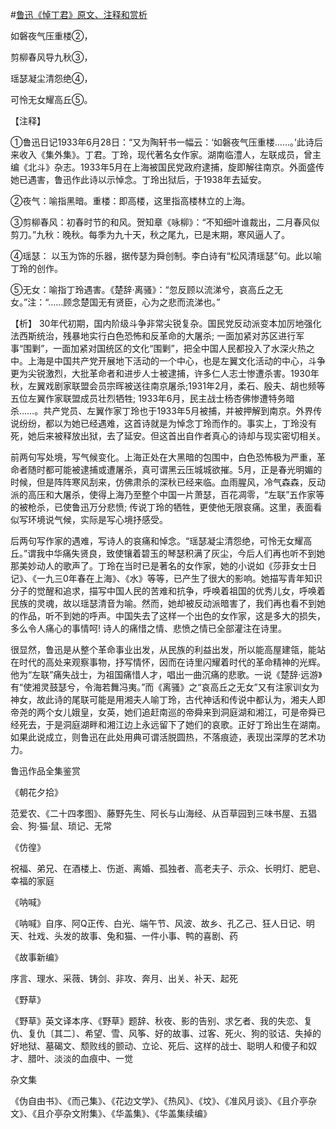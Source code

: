 #[鲁迅《悼丁君》原文、注释和赏析](https://www.vrrw.net/wx/9373.html)

如磐夜气压重楼②，

剪柳春风导九秋③，

瑶瑟凝尘清怨绝④，

可怜无女耀高丘⑤。

【注释】

①鲁迅日记1933年6月28日：“又为陶轩书一幅云：‘如磐夜气压重楼……。’此诗后来收入《集外集》。丁君。丁玲，现代著名女作家。湖南临澧人，左联成员，曾主编《北斗》杂志。1933年5月在上海被国民党政府逮捕，旋即解往南京。外面盛传她已遇害，鲁迅作此诗以示悼念。丁玲出狱后，于1938年去延安。

②夜气：喻指黑暗。重楼：即高楼，这里指高楼林立的上海。

③剪柳春风：初春时节的和风。贺知章《咏柳》：“不知细叶谁裁出，二月春风似剪刀。”九秋：晚秋。每季为九十天，秋之尾九，已是末期，寒风逼人了。

④瑶瑟： 以玉为饰的乐器，据传瑟为舜创制。李白诗有“松风清瑶瑟”句。此以喻丁玲的创作。

⑤无女：喻指丁玲遇害。《楚辞·离骚》：“忽反顾以流涕兮，哀高丘之无女。”注：“……顾念楚国无有贤臣，心为之悲而流涕也。”



【析】 30年代初期，国内阶级斗争非常尖锐复杂。国民党反动派变本加厉地强化法西斯统治，残暴地实行白色恐怖和反革命的大屠杀; 一面加紧对苏区进行军事“围剿”，一面加紧对国统区的文化“围剿”，把全中国人民都投入了水深火热之中。上海是中国共产党开展地下活动的一个中心，也是左翼文化活动的中心，斗争更为尖锐激烈，大批革命者和进步人士被逮捕，许多仁人志士惨遭杀害。1930年秋，左翼戏剧家联盟会员宗晖被送往南京屠杀;1931年2月，柔石、殷夫、胡也频等五位左翼作家联盟成员壮烈牺牲; 1933年6月，民主战士杨杏佛惨遭特务暗杀……。共产党员、左翼作家丁玲也于1933年5月被捕，并被押解到南京。外界传说纷纷，都以为她已经遇难，这首诗就是为悼念丁玲而作的。事实上，丁玲没有死，她后来被释放出狱，去了延安。但这首出自作者真心的诗却与现实密切相关。

前两句写处境，写气候变化。上海正处在大黑暗的包围中，白色恐怖极为严重，革命者随时都可能被逮捕或遭屠杀，真可谓黑云压城城欲摧。5月，正是春光明媚的时候，但是阵阵寒风刮来，仿佛肃杀的深秋已经来临。血雨腥风，冷气森森，反动派的高压和大屠杀，使得上海乃至整个中国一片萧瑟，百花凋零，“左联”五作家等的被枪杀，已使鲁迅万分悲愤; 传说丁玲的牺牲，更使他无限哀痛。这里，表面看似写环境说气候，实际是写心境抒感受。

后两句写作家的遇难，写诗人的哀痛和悼念。“瑶瑟凝尘清怨绝，可怜无女耀高丘。”谓我中华痛失贤良，致使镶着碧玉的琴瑟积满了灰尘，今后人们再也听不到她那美妙动人的歌声了。丁玲在当时已是著名的女作家，她的小说如《莎菲女士日记》、《一九三0年春在上海》、《水》等等，已产生了很大的影响。她描写青年知识分子的觉醒和追求，描写中国人民的苦难和抗争，呼唤着祖国的优秀儿女，呼唤着民族的灵魂，故以瑶瑟清音为喻。然而，她却被反动派暗害了，我们再也看不到她的作品，听不到她的呼声。中国失去了这样一个出色的女作家，这是多大的损失，多么令人痛心的事情呵! 诗人的痛惜之情、悲愤之情已全部灌注在诗里。

很显然，鲁迅是从整个革命事业出发，从民族的利益出发，所以能高屋建瓴，能站在时代的高处来观察事物，抒写情怀，因而在诗里闪耀着时代的革命精神的光辉。他为“左联”痛失战士，为祖国痛惜人才，唱出一曲沉痛的悲歌。一说《楚辞·远游》有“使湘灵鼓瑟兮，令海若舞冯夷。”而《离骚》之“哀高丘之无女”又有注家训女为神女，故此诗的尾联可能是用湘夫人喻丁玲，古代神话和传说中都认为，湘夫人即帝尧的两个女儿娥皇，女英，她们追赶南巡的帝舜来到洞庭湖和湘江，可是帝舜已经死去，于是洞庭湖畔和湘江边上永远留下了她们的哀歌。正好丁玲出生在湖南。如果此说成立，则鲁迅在此处用典可谓活脱圆热，不落痕迹，表现出深厚的艺术功力。

鲁迅作品全集鉴赏

《朝花夕拾》

范爱农、《二十四孝图》、藤野先生、阿长与山海经、从百草园到三味书屋、五猖会、狗·猫·鼠、琐记、无常

《仿徨》

祝福、弟兄、在酒楼上、伤逝、离婚、孤独者、高老夫子、示众、长明灯、肥皂、幸福的家庭

《呐喊》

《呐喊》自序、阿Q正传、白光、端午节、风波、故乡、孔乙己、狂人日记、明天、社戏、头发的故事、兔和猫、一件小事、鸭的喜剧、药

《故事新编》

序言、理水、采薇、铸剑、非攻、奔月、出关、补天、起死

《野草》

《野草》英文译本序、《野草》题辞、秋夜、影的告别、求乞者、我的失恋、复仇、复仇〔其二〕、希望、雪、风筝、好的故事、过客、死火、狗的驳诘、失掉的好地狱、墓碣文、颓败线的颤动、立论、死后、这样的战士、聪明人和傻子和奴才、腊叶、淡淡的血痕中、一觉

杂文集

《伪自由书》、《而己集》、《花边文学》、《热风》、《坟》、《准风月谈》、《且介亭杂文》、《且介亭杂文附集》、《华盖集》、《华盖集续编》


